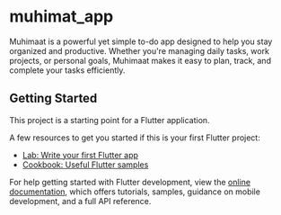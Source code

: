 # muhimat_app

Muhimaat is a powerful yet simple to-do app designed to help you stay organized and productive. Whether you're managing daily tasks, work projects, or personal goals, Muhimaat makes it easy to plan, track, and complete your tasks efficiently.

## Getting Started

This project is a starting point for a Flutter application.

A few resources to get you started if this is your first Flutter project:

- [Lab: Write your first Flutter app](https://docs.flutter.dev/get-started/codelab)
- [Cookbook: Useful Flutter samples](https://docs.flutter.dev/cookbook)

For help getting started with Flutter development, view the
[online documentation](https://docs.flutter.dev/), which offers tutorials,
samples, guidance on mobile development, and a full API reference.
